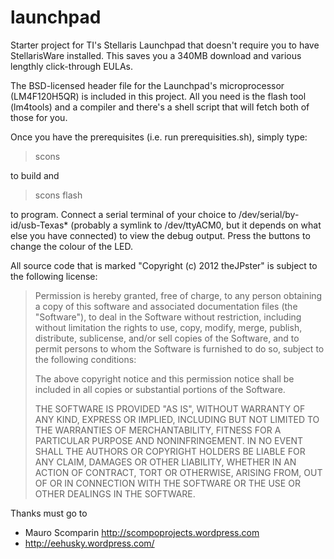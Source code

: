 launchpad
=========

Starter project for TI's Stellaris Launchpad that doesn't require you to have StellarisWare installed. This saves you a 340MB download and various lengthly click-through EULAs.
 
The BSD-licensed header file for the Launchpad's microprocessor (LM4F120H5QR) is included in this project. All you need is the flash tool (lm4tools) and a compiler and there's a shell script that will fetch both of those for you.

Once you have the prerequisites (i.e. run prerequisities.sh), simply type:

> scons

to build and

> scons flash

to program. Connect a serial terminal of your choice to /dev/serial/by-id/usb-Texas* (probably a symlink to /dev/ttyACM0, but it depends on what else you have connected) to view the debug output. Press the buttons to change the colour of the LED.

All source code that is marked "Copyright (c) 2012 theJPster" is subject to the following license:

> Permission is hereby granted, free of charge, to any person obtaining a copy of this software and associated documentation files (the "Software"), to deal in the Software without restriction, including without limitation the rights to use, copy, modify, merge, publish, distribute, sublicense, and/or sell copies of the Software, and to permit persons to whom the Software is furnished to do so, subject to the following conditions:
> 
> The above copyright notice and this permission notice shall be included in all copies or substantial portions of the Software.
> 
> THE SOFTWARE IS PROVIDED "AS IS", WITHOUT WARRANTY OF ANY KIND, EXPRESS OR IMPLIED, INCLUDING BUT NOT LIMITED TO THE WARRANTIES OF MERCHANTABILITY, FITNESS FOR A PARTICULAR PURPOSE AND NONINFRINGEMENT. IN NO EVENT SHALL THE AUTHORS OR COPYRIGHT HOLDERS BE LIABLE FOR ANY CLAIM, DAMAGES OR OTHER LIABILITY, WHETHER IN AN ACTION OF CONTRACT, TORT OR OTHERWISE, ARISING FROM, OUT OF OR IN CONNECTION WITH THE SOFTWARE OR THE USE OR OTHER DEALINGS IN THE SOFTWARE.

Thanks must go to

* Mauro Scomparin <http://scompoprojects.wordpress.com>
* http://eehusky.wordpress.com/
